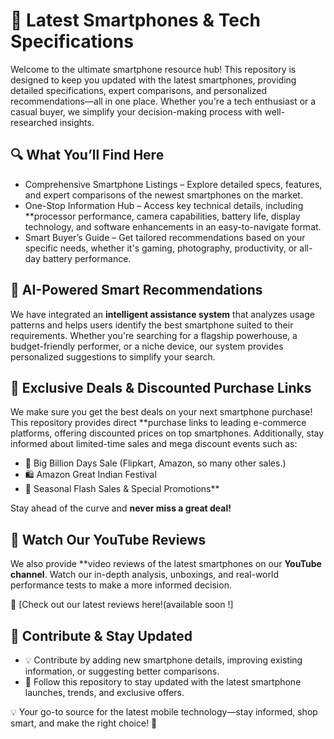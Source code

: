 # 📱 Latest Smartphones & Tech Specifications

Welcome to the ultimate smartphone resource hub! This repository is designed to keep you updated with the latest smartphones, providing detailed specifications, expert comparisons, and personalized recommendations—all in one place. Whether you're a tech enthusiast or a casual buyer, we simplify your decision-making process with well-researched insights.

## 🔍 What You’ll Find Here
- Comprehensive Smartphone Listings – Explore detailed specs, features, and expert comparisons of the newest smartphones on the market.
- One-Stop Information Hub – Access key technical details, including **processor performance, camera capabilities, battery life, display technology, and software enhancements in an easy-to-navigate format.
- Smart Buyer’s Guide – Get tailored recommendations based on your specific needs, whether it's gaming, photography, productivity, or all-day battery performance.

## 🤖 AI-Powered Smart Recommendations
We have integrated an **intelligent assistance system** that analyzes usage patterns and helps users identify the best smartphone suited to their requirements. Whether you're searching for a flagship powerhouse, a budget-friendly performer, or a niche device, our system provides personalized suggestions to simplify your search.

## 🛒 Exclusive Deals & Discounted Purchase Links
We make sure you get the best deals on your next smartphone purchase! This repository provides direct **purchase links to leading e-commerce platforms, offering discounted prices on top smartphones. Additionally, stay informed about limited-time sales and mega discount events such as:
- 🚀 Big Billion Days Sale (Flipkart, Amazon, so many other sales.)
- 🛍 Amazon Great Indian Festival
- 🎉 Seasonal Flash Sales & Special Promotions**

Stay ahead of the curve and **never miss a great deal!**

## 🎥 Watch Our YouTube Reviews
We also provide **video reviews of the latest smartphones on our **YouTube channel**. Watch our in-depth analysis, unboxings, and real-world performance tests to make a more informed decision.

🔗 [Check out our latest reviews here!(available soon !]

## 🚀 Contribute & Stay Updated
- 💡 Contribute by adding new smartphone details, improving existing information, or suggesting better comparisons.
- 📢 Follow this repository to stay updated with the latest smartphone launches, trends, and exclusive offers.

💡 Your go-to source for the latest mobile technology—stay informed, shop smart, and make the right choice! 🚀
